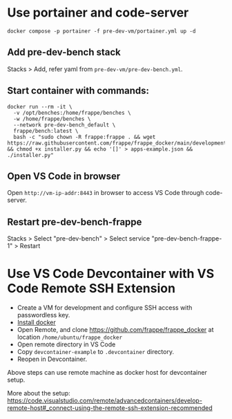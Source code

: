 # Use portainer and code-server

```shell
docker compose -p portainer -f pre-dev-vm/portainer.yml up -d
```

## Add pre-dev-bench stack

Stacks > Add,  refer yaml from `pre-dev-vm/pre-dev-bench.yml`.

## Start container with commands:

```shell
docker run --rm -it \
  -v /opt/benches:/home/frappe/benches \
  -w /home/frappe/benches \
  --network pre-dev-bench_default \
  frappe/bench:latest \
  bash -c "sudo chown -R frappe:frappe . && wget https://raw.githubusercontent.com/frappe/frappe_docker/main/development/installer.py && chmod +x installer.py && echo '[]' > apps-example.json && ./installer.py"
```

## Open VS Code in browser

Open `http://vm-ip-addr:8443` in browser to access VS Code through code-server.

## Restart pre-dev-bench-frappe

Stacks > Select "pre-dev-bench" > Select service "pre-dev-bench-frappe-1" > Restart

# Use VS Code Devcontainer with VS Code Remote SSH Extension

- Create a VM for development and configure SSH access with passwordless key.
- [Install docker](docker-swarm.md#install-prerequisites)
- Open Remote, and clone https://github.com/frappe/frappe_docker at location `/home/ubuntu/frappe_docker`
- Open remote directory in VS Code
- Copy `devcontainer-example` to `.devcontainer` directory.
- Reopen in Devcontainer.

Above steps can use remote machine as docker host for devcontainer setup.

More about the setup: https://code.visualstudio.com/remote/advancedcontainers/develop-remote-host#_connect-using-the-remote-ssh-extension-recommended
